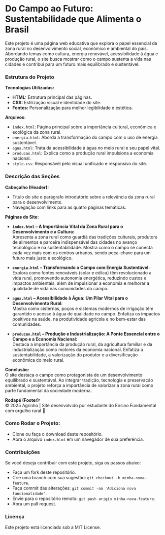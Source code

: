 # Do Campo ao Futuro: Sustentabilidade que Alimenta o Brasil

Este projeto é uma página web educativa que explora o papel essencial da zona rural no desenvolvimento social, econômico e ambiental do país. Abordando temas como cultura, energia renovável, acessibilidade à água e produção rural, o site busca mostrar como o campo sustenta a vida nas cidades e contribui para um futuro mais equilibrado e sustentável.

### Estrutura do Projeto

**Tecnologias Utilizadas:**

- **HTML:** Estrutura principal das páginas.
- **CSS:** Estilização visual e identidade do site.
- **Fontes:** Personalização para melhor legibilidade e estética.

**Arquivos:**

- `index.html`: Página principal sobre a importância cultural, econômica e ecológica da zona rural.
- `energia.html`: Aborda a transformação do campo com o uso de energia sustentável.
- `agua.html`: Trata da acessibilidade à água no meio rural e seu papel vital.
- `producao.html`: Explica como a produção rural impulsiona a economia nacional.
- `style.css`: Responsável pelo visual unificado e responsivo do site.

### Descrição das Seções

**Cabeçalho (Header):**

- Título do site e parágrafo introdutório sobre a relevância da zona rural para o desenvolvimento.
- Navegação com links para as quatro páginas temáticas.

**Páginas do Site:**

- **`index.html` – A Importância Vital da Zona Rural para o Desenvolvimento e a Cultura:**  
  Apresenta a zona rural como guardiã das tradições culturais, produtora de alimentos e parceira indispensável das cidades no avanço tecnológico e na sustentabilidade. Mostra como o campo se conecta cada vez mais com os centros urbanos, sendo peça-chave para um futuro mais justo e ecológico.

- **`energia.html` – Transformando o Campo com Energia Sustentável:**  
  Explora como fontes renováveis (solar e eólica) têm revolucionado a vida rural, promovendo autonomia energética, reduzindo custos e impactos ambientais, além de impulsionar a economia e melhorar a qualidade de vida nas comunidades do campo.

- **`agua.html` – Acessibilidade à Água: Um Pilar Vital para o Desenvolvimento Rural:**  
  Mostra como cisternas, poços e sistemas modernos de irrigação têm garantido o acesso à água de qualidade no campo. Enfatiza os impactos positivos na saúde, na produtividade agrícola e no bem-estar das comunidades.

- **`producao.html` – Produção e Industrialização: A Ponte Essencial entre o Campo e a Economia Nacional:**  
  Destaca a importância da produção rural, da agricultura familiar e da industrialização como motores da economia nacional. Enfatiza a sustentabilidade, a valorização do produtor e a diversificação econômica do meio rural.

**Conclusão:**  
O site destaca o campo como protagonista de um desenvolvimento equilibrado e sustentável. Ao integrar tradição, tecnologia e preservação ambiental, o projeto reforça a importância de valorizar a zona rural como parte fundamental da sociedade moderna.

**Rodapé (Footer):**  
© 2025 Agrinho | Site desenvolvido por estudante do Ensino Fundamental com orgulho rural 🌱

### Como Rodar o Projeto:

- Clone ou faça o download deste repositório.
- Abra o arquivo `index.html` em um navegador de sua preferência.

### Contribuições

Se você deseja contribuir com este projeto, siga os passos abaixo:

- Faça um fork deste repositório.
- Crie uma branch com sua sugestão: `git checkout -b minha-nova-feature`.
- Faça commit das alterações: `git commit -am 'Adiciona nova funcionalidade'`.
- Envie para o repositório remoto: `git push origin minha-nova-feature`.
- Abra um pull request.

### Licença

Este projeto está licenciado sob a MIT License.
